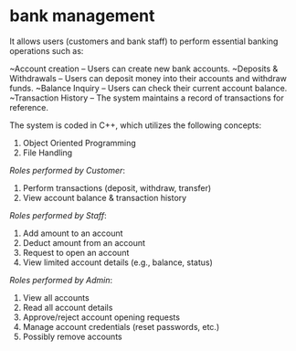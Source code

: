 # bank management 

It allows users (customers and bank staff) to perform essential banking operations such as:

~Account creation – Users can create new bank accounts.
~Deposits & Withdrawals – Users can deposit money into their accounts and withdraw funds.
~Balance Inquiry – Users can check their current account balance.
~Transaction History – The system maintains a record of transactions for reference.


The system is coded in C++, which utilizes the following concepts:
1. Object Oriented Programming
2. File Handling

   

*Roles performed by Customer*:
1. Perform transactions (deposit, withdraw, transfer)
2. View account balance & transaction history

*Roles performed by Staff*:
1. Add amount to an account
2. Deduct amount from an account
3. Request to open an account
4. View limited account details (e.g., balance, status)

*Roles performed by Admin*:
1. View all accounts
2. Read all account details
3. Approve/reject account opening requests
4. Manage account credentials (reset passwords, etc.)
5. Possibly remove accounts

